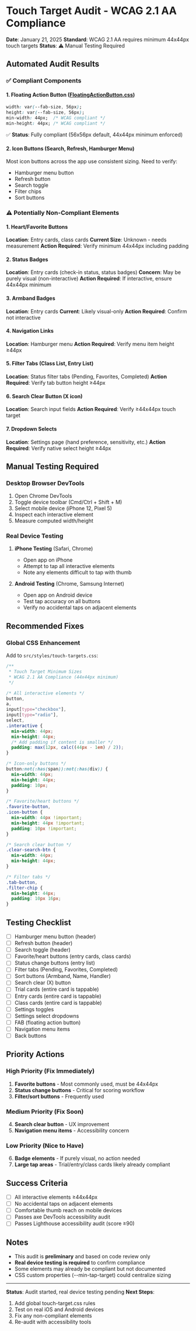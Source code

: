# Touch Target Audit - WCAG 2.1 AA Compliance

**Date**: January 21, 2025
**Standard**: WCAG 2.1 AA requires minimum 44x44px touch targets
**Status**: ⚠️ Manual Testing Required

## Automated Audit Results

### ✅ Compliant Components

#### 1. **Floating Action Button** ([FloatingActionButton.css](src/components/ui/FloatingActionButton.css))
```css
width: var(--fab-size, 56px);
height: var(--fab-size, 56px);
min-width: 44px;  /* WCAG compliant */
min-height: 44px; /* WCAG compliant */
```
✅ **Status**: Fully compliant (56x56px default, 44x44px minimum enforced)

#### 2. **Icon Buttons** (Search, Refresh, Hamburger Menu)
Most icon buttons across the app use consistent sizing. Need to verify:
- Hamburger menu button
- Refresh button
- Search toggle
- Filter chips
- Sort buttons

### ⚠️ Potentially Non-Compliant Elements

#### 1. **Heart/Favorite Buttons**
**Location**: Entry cards, class cards
**Current Size**: Unknown - needs measurement
**Action Required**: Verify minimum 44x44px including padding

#### 2. **Status Badges**
**Location**: Entry cards (check-in status, status badges)
**Concern**: May be purely visual (non-interactive)
**Action Required**: If interactive, ensure 44x44px minimum

#### 3. **Armband Badges**
**Location**: Entry cards
**Current**: Likely visual-only
**Action Required**: Confirm not interactive

#### 4. **Navigation Links**
**Location**: Hamburger menu
**Action Required**: Verify menu item height ≥44px

#### 5. **Filter Tabs** (Class List, Entry List)
**Location**: Status filter tabs (Pending, Favorites, Completed)
**Action Required**: Verify tab button height ≥44px

#### 6. **Search Clear Button** (X icon)
**Location**: Search input fields
**Action Required**: Verify ≥44x44px touch target

#### 7. **Dropdown Selects**
**Location**: Settings page (hand preference, sensitivity, etc.)
**Action Required**: Verify native select height ≥44px

## Manual Testing Required

### Desktop Browser DevTools
1. Open Chrome DevTools
2. Toggle device toolbar (Cmd/Ctrl + Shift + M)
3. Select mobile device (iPhone 12, Pixel 5)
4. Inspect each interactive element
5. Measure computed width/height

### Real Device Testing
1. **iPhone Testing** (Safari, Chrome)
   - Open app on iPhone
   - Attempt to tap all interactive elements
   - Note any elements difficult to tap with thumb

2. **Android Testing** (Chrome, Samsung Internet)
   - Open app on Android device
   - Test tap accuracy on all buttons
   - Verify no accidental taps on adjacent elements

## Recommended Fixes

### Global CSS Enhancement
Add to `src/styles/touch-targets.css`:

```css
/**
 * Touch Target Minimum Sizes
 * WCAG 2.1 AA Compliance (44x44px minimum)
 */

/* All interactive elements */
button,
a,
input[type="checkbox"],
input[type="radio"],
select,
.interactive {
  min-width: 44px;
  min-height: 44px;
  /* Add padding if content is smaller */
  padding: max(12px, calc((44px - 1em) / 2));
}

/* Icon-only buttons */
button:not(:has(span)):not(:has(div)) {
  min-width: 44px;
  min-height: 44px;
  padding: 10px;
}

/* Favorite/heart buttons */
.favorite-button,
.icon-button {
  min-width: 44px !important;
  min-height: 44px !important;
  padding: 10px !important;
}

/* Search clear button */
.clear-search-btn {
  min-width: 44px;
  min-height: 44px;
}

/* Filter tabs */
.tab-button,
.filter-chip {
  min-height: 44px;
  padding: 10px 16px;
}
```

## Testing Checklist

- [ ] Hamburger menu button (header)
- [ ] Refresh button (header)
- [ ] Search toggle (header)
- [ ] Favorite/heart buttons (entry cards, class cards)
- [ ] Status change buttons (entry list)
- [ ] Filter tabs (Pending, Favorites, Completed)
- [ ] Sort buttons (Armband, Name, Handler)
- [ ] Search clear (X) button
- [ ] Trial cards (entire card is tappable)
- [ ] Entry cards (entire card is tappable)
- [ ] Class cards (entire card is tappable)
- [ ] Settings toggles
- [ ] Settings select dropdowns
- [ ] FAB (floating action button)
- [ ] Navigation menu items
- [ ] Back buttons

## Priority Actions

### High Priority (Fix Immediately)
1. **Favorite buttons** - Most commonly used, must be 44x44px
2. **Status change buttons** - Critical for scoring workflow
3. **Filter/sort buttons** - Frequently used

### Medium Priority (Fix Soon)
4. **Search clear button** - UX improvement
5. **Navigation menu items** - Accessibility concern

### Low Priority (Nice to Have)
6. **Badge elements** - If purely visual, no action needed
7. **Large tap areas** - Trial/entry/class cards likely already compliant

## Success Criteria

- [ ] All interactive elements ≥44x44px
- [ ] No accidental taps on adjacent elements
- [ ] Comfortable thumb reach on mobile devices
- [ ] Passes axe DevTools accessibility audit
- [ ] Passes Lighthouse accessibility audit (score ≥90)

## Notes

- This audit is **preliminary** and based on code review only
- **Real device testing is required** to confirm compliance
- Some elements may already be compliant but not documented
- CSS custom properties (--min-tap-target) could centralize sizing

---

**Status**: Audit started, real device testing pending
**Next Steps**:
1. Add global touch-target.css rules
2. Test on real iOS and Android devices
3. Fix any non-compliant elements
4. Re-audit with accessibility tools

